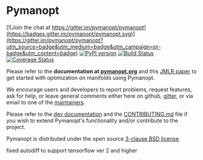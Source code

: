# Pymanopt

[![Join the chat at https://gitter.im/pymanopt/pymanopt](https://badges.gitter.im/pymanopt/pymanopt.svg)](https://gitter.im/pymanopt/pymanopt?utm_source=badge&utm_medium=badge&utm_campaign=pr-badge&utm_content=badge)
[![PyPI version](https://badge.fury.io/py/pymanopt.svg)](https://badge.fury.io/py/pymanopt)
[![Build Status](https://travis-ci.org/pymanopt/pymanopt.svg?branch=master)](https://travis-ci.org/pymanopt/pymanopt)
[![Coverage Status](https://coveralls.io/repos/github/pymanopt/pymanopt/badge.svg?branch=master)](https://coveralls.io/github/pymanopt/pymanopt?branch=master)

Please refer to the **documentation at [pymanopt.org](https://pymanopt.org)**
and this [JMLR paper](http://www.jmlr.org/papers/v17/16-177.html) to get started
with optimization on manifolds using Pymanopt.

We encourage users and developers to report problems, request features,
ask for help, or leave general comments either here on github,
[gitter](https://gitter.im/pymanopt/pymanopt), or via email to one of the
[maintainers](https://github.com/pymanopt/pymanopt/blob/master/MAINTAINERS).

Please refer to the [dev documentation](https://pymanopt.org/docs/) and the
[CONTRIBUTING.md](https://github.com/pymanopt/pymanopt/blob/master/CONTRIBUTING.md)
file if you wish to extend Pymanopt's functionality and/or contribute to the
project.

Pymanopt is distributed under the open source [3-clause BSD
license](https://github.com/pymanopt/pymanopt/blob/master/).

fixed autodiff to support tensorflow ver 2 and higher
